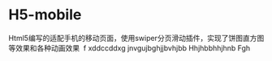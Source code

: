 # H5-mobile
Html5编写的适配手机的移动页面，使用swiper分页滑动插件，实现了饼图直方图等效果和各种动画效果
 f xddccddxg jnvgujbghjjbvhjbb
Hhjhbbhhjhnb
Fgh
